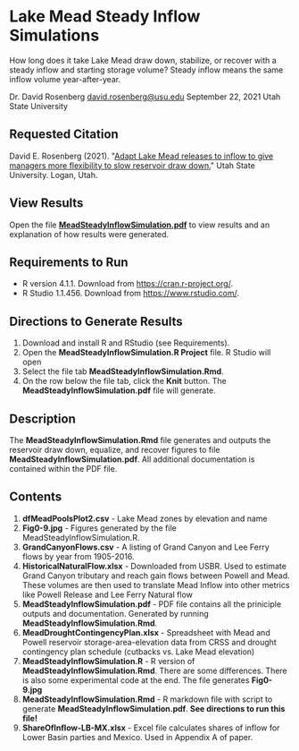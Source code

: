 # Lake Mead Steady Inflow Simulations

How long does it take Lake Mead draw down, stabilize, or recover with a steady inflow and starting storage volume? Steady inflow means the same inflow volume year-after-year.

Dr. David Rosenberg
david.rosenberg@usu.edu
September 22, 2021
Utah State University

## Requested Citation
David E. Rosenberg (2021). "[Adapt Lake Mead releases to inflow to give managers more flexibility to slow reservoir draw down.](https://github.com/dzeke/ColoradoRiverCoding/raw/main/BlogDrafts/2-AdaptLakeMeadReleasesToInflowsToGiveManagersMoreFlexibilityToSlowReservoirDrawDown.docx)" Utah State University. Logan, Utah.

## View Results
Open the file **[MeadSteadyInflowSimulation.pdf](https://github.com/dzeke/ColoradoRiverCoding/raw/main/CombinedPowellMead/CombinedPowellMead.pdf)** to view results and an explanation of how results were generated.

## Requirements to Run
* R version 4.1.1. Download from https://cran.r-project.org/.
* R Studio 1.1.456. Download from https://www.rstudio.com/.

## Directions to Generate Results
1. Download and install R and RStudio (see Requirements).
1. Open the **MeadSteadyInflowSimulation.R Project** file. R Studio will open
1. Select the file tab **MeadSteadyInflowSimulation.Rmd**. 
1. On the row below the file tab, click the **Knit** button. The **MeadSteadyInflowSimulation.pdf** file will generate.

## Description
The **MeadSteadyInflowSimulation.Rmd** file generates and outputs the reservoir draw down, equalize, and recover figures to file **MeadSteadyInflowSimulation.pdf**. All additional documentation is 
contained within the PDF file.

## Contents
1. **dfMeadPoolsPlot2.csv** - Lake Mead zones by elevation and name
1. **Fig0-9.jpg** - Figures generated by the file MeadSteadyInflowSimulation.R.
1. **GrandCanyonFlows.csv** - A listing of Grand Canyon and Lee Ferry flows by year from 1905-2016.
1. **HistoricalNaturalFlow.xlsx** - Downloaded from USBR. Used to estimate Grand Canyon tributary and reach gain flows between Powell and Mead. These volumes are then used to translate Mead Inflow into other metrics like Powell Release and Lee Ferry Natural flow
1. **MeadSteadyInflowSimulation.pdf** - PDF file contains all the priniciple outputs and documentation. Generated by running **MeadSteadyInflowSimulation.Rmd**. 
1. **MeadDroughtContingencyPlan.xlsx** - Spreadsheet with Mead and Powell reservoir storage-area-elevation data from CRSS and drought contingency plan schedule (cutbacks vs. Lake Mead elevation)
1. **MeadSteadyInflowSimulation.R** - R version of **MeadSteadyInflowSimulation.Rmd**. There are some differences. There is also some experimental code at the end. The file generates **Fig0-9.jpg**
1. **MeadSteadyInflowSimulation.Rmd** - R markdown file with script to generate **MeadSteadyInflowSimulation.pdf**. **See directions to run this file!**
1. **ShareOfInflow-LB-MX.xlsx** - Excel file calculates shares of inflow for Lower Basin parties and Mexico. Used in Appendix A of paper.
